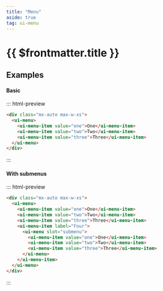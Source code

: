 ```yaml
---
title: "Menu"
aside: true
tag: ui-menu
---
```


# {{ $frontmatter.title }}

## Examples

#### Basic

::: html-preview

```html
<div class="mx-auto max-w-xs">
  <ui-menu>
    <ui-menu-item value="one">One</ui-menu-item>
    <ui-menu-item value="two">Two</ui-menu-item>
    <ui-menu-item value="three">Three</ui-menu-item>
  </ui-menu>
</div>
```

:::

#### With submenus

::: html-preview

```html
<div class="mx-auto max-w-xs">
  <ui-menu>
    <ui-menu-item value="one">One</ui-menu-item>
    <ui-menu-item value="two">Two</ui-menu-item>
    <ui-menu-item value="three">Three</ui-menu-item>
    <ui-menu-item label="Four">
      <ui-menu slot="submenu">
        <ui-menu-item value="one">One</ui-menu-item>
        <ui-menu-item value="two">Two</ui-menu-item>
        <ui-menu-item value="three">Three</ui-menu-item>
      </ui-menu>
    </ui-menu-item>
  </ui-menu>
</div>
```

:::